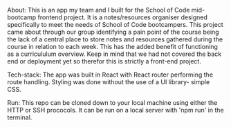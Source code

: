 About:
This is an app my team and I built for the School of Code mid-bootcamp frontend project. It is a notes/resources organiser designed specifically to meet the needs of School of Code bootcampers. This project came about through our group identifying a pain point of the course being the lack of a central place to store notes and resources gathered during the course in relation to each week. This has the added benefit of functioning as a curricululum overview. Keep in mind that we had not covered the back end or deployment yet so therefor this is strictly a front-end project.

Tech-stack:
The app was built in React with React router performing the route handling. Styling was done without the use of a UI library- simple CSS.

Run:
This repo can be cloned down to your local machine using either the HTTP or SSH prococols. It can be run on a local server with 'npm run' in the terminal.
